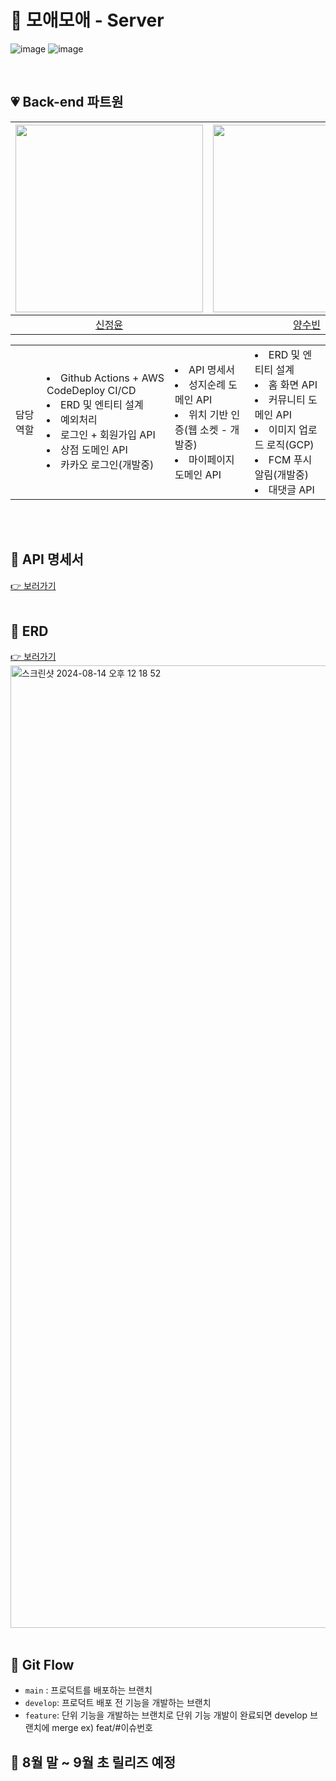 # 💞 모애모애 - Server

![image](https://github.com/user-attachments/assets/e81ad6e1-1e1c-4eca-88c6-9679c1c7fcf7)
![image](https://github.com/user-attachments/assets/d04d13f8-19d5-41fb-a672-389b084a758e)

<br/>

## 💗 Back-end 파트원

| <img src="https://github.com/user-attachments/assets/22e6bade-4ec1-472c-bb39-96182230c120" width=300px>  | <img src="https://github.com/user-attachments/assets/f6222753-a571-4d70-a2dc-50821667972f" width=300px>  | <img src="https://github.com/user-attachments/assets/dabe90a6-120f-415d-9216-e1e5ad138196" width=300px>
| :-----: | :-----: | :-----: |
| [신정윤](https://github.com/JungYoonShin) | [양수빈](https://github.com/ppparkta) | [조유리](https://github.com/jorippppong) |

| | | | | 
|---------|--------------|----------|-------------|
| 담당 역할 | <li>Github Actions + AWS CodeDeploy CI/CD </li><li> ERD 및 엔티티 설계 </li><li>예외처리 </li><li>로그인 + 회원가입 API </li><li>상점 도메인 API</li><li>카카오 로그인(개발중)</li> | <li>API 명세서</li><li>성지순례 도메인 API</li><li>위치 기반 인증(웹 소켓 - 개발중)</li><li>마이페이지 도메인 API</li>| <li>ERD 및 엔티티 설계</li><li>홈 화면 API</li><li>커뮤니티 도메인 API</li><li>이미지 업로드 로직(GCP)</li><li>FCM 푸시 알림(개발중)</li><li>대댓글 API</li> |

</div>
<br/><br/>


## 💖 API 명세서
[👉 보러가기](https://hazzz.notion.site/API-e3930e70d5a042c6bf4f308384e415e8?pvs=4)
<br/><br/>


## 💖 ERD
[👉 보러가기](https://www.erdcloud.com/d/jL4685aya9gn9aafx)
<img width="1540" alt="스크린샷 2024-08-14 오후 12 18 52" src="https://github.com/user-attachments/assets/1e457422-1a38-4829-94b6-b18039c0c46f">
<br/><br/>

## 💖 Git Flow 
- `main` : 프로덕트를 배포하는 브랜치
- `develop`: 프로덕트 배포 전 기능을 개발하는 브랜치
- `feature`: 단위 기능을 개발하는 브랜치로 단위 기능 개발이 완료되면 develop 브랜치에 merge ex) feat/#이슈번호

## 💖 8월 말 ~ 9월 초 릴리즈 예정
